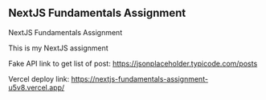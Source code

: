 ## NextJS Fundamentals Assignment

NextJS Fundamentals Assignment

This is my NextJS assignment

Fake API link to get list of post: https://jsonplaceholder.typicode.com/posts

Vercel deploy link: https://nextjs-fundamentals-assignment-u5v8.vercel.app/
